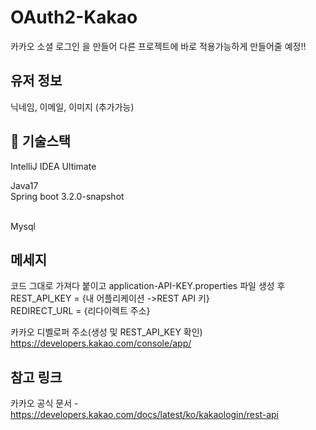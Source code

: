 # OAuth2-Kakao
카카오 소셜 로그인 을 만들어 다른 프로젝트에 바로 적용가능하게 만들어줄 예정!!
<br />

## 유저 정보
닉네임, 이메일, 이미지 (추가가능)

## 📜 기술스택
IntelliJ IDEA Ultimate
<br />

Java17
<br />
Spring boot 3.2.0-snapshot

<br />
Mysql

## 메세지
코드 그대로 가져다 붙이고 
application-API-KEY.properties 파일 생성 후
<br />
REST_API_KEY = {내 어플리케이션 ->REST API 키}
<br />
REDIRECT_URL = {리다이렉트 주소}
<br />

카카오 디벨로퍼 주소(생성 및 REST_API_KEY 확인)
https://developers.kakao.com/console/app/ 

## 참고 링크
카카오 공식 문서 - https://developers.kakao.com/docs/latest/ko/kakaologin/rest-api
